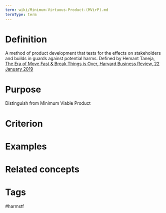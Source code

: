 ```yaml
---
term: wiki/Minimum-Virtuous-Product-(MVirP).md
termType: term
---
```

# Definition
A method of product development that tests for the effects on stakeholders and builds in guards against potential harms. Defined by Hemant Taneja,[ The Era of Move Fast & Break Things is Over, Harvard Business Review, 22 January 2019](https://hbr.org/2019/01/the-era-of-move-fast-and-break-things-is-over)
# Purpose
Distinguish from Minimum Viable Product
# Criterion
# Examples
# Related concepts
# Tags  
 #harmstf